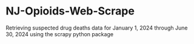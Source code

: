 # NJ-Opioids-Web-Scrape
Retrieving suspected drug deaths data for January 1, 2024 through June 30, 2024 using the scrapy python package
